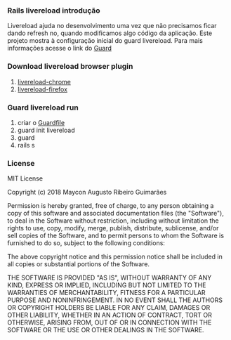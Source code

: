 ### Rails livereload introdução

Livereload ajuda no desenvolvimento uma vez que não precisamos ficar dando refresh no, quando modificamos algo código da 
aplicação. Este projeto mostra à configuração inicial do guard livereload. Para mais informações acesse o link do
[Guard](https://guardgem.org/)

### Download livereload browser plugin

  1. [livereload-chrome](https://chrome.google.com/webstore/detail/livereload/jnihajbhpnppcggbcgedagnkighmdlei)
  2. [livereload-firefox](https://addons.mozilla.org/pt-BR/firefox/addon/livereload-web-extension/)


###  Guard livereload run

  1. criar o [Guardfile](https://github.com/mayribeiro/rails-livereload/blob/master/Guardfile) 
  2. guard init livereload
  3. guard
  4. rails s

### License

MIT License

Copyright (c) 2018 Maycon Augusto Ribeiro Guimarães

Permission is hereby granted, free of charge, to any person obtaining a copy
of this software and associated documentation files (the "Software"), to deal
in the Software without restriction, including without limitation the rights
to use, copy, modify, merge, publish, distribute, sublicense, and/or sell
copies of the Software, and to permit persons to whom the Software is
furnished to do so, subject to the following conditions:

The above copyright notice and this permission notice shall be included in all
copies or substantial portions of the Software.

THE SOFTWARE IS PROVIDED "AS IS", WITHOUT WARRANTY OF ANY KIND, EXPRESS OR
IMPLIED, INCLUDING BUT NOT LIMITED TO THE WARRANTIES OF MERCHANTABILITY,
FITNESS FOR A PARTICULAR PURPOSE AND NONINFRINGEMENT. IN NO EVENT SHALL THE
AUTHORS OR COPYRIGHT HOLDERS BE LIABLE FOR ANY CLAIM, DAMAGES OR OTHER
LIABILITY, WHETHER IN AN ACTION OF CONTRACT, TORT OR OTHERWISE, ARISING FROM,
OUT OF OR IN CONNECTION WITH THE SOFTWARE OR THE USE OR OTHER DEALINGS IN THE
SOFTWARE.
